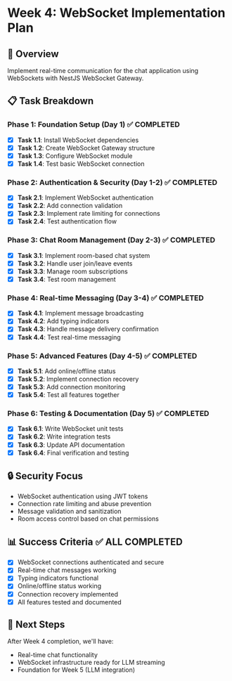 # Week 4: WebSocket Implementation Plan

## 🎯 Overview
Implement real-time communication for the chat application using WebSockets with NestJS WebSocket Gateway.

## 📋 Task Breakdown

### **Phase 1: Foundation Setup (Day 1)** ✅ **COMPLETED**
- [x] **Task 1.1**: Install WebSocket dependencies
- [x] **Task 1.2**: Create WebSocket Gateway structure
- [x] **Task 1.3**: Configure WebSocket module
- [x] **Task 1.4**: Test basic WebSocket connection

### **Phase 2: Authentication & Security (Day 1-2)** ✅ **COMPLETED**
- [x] **Task 2.1**: Implement WebSocket authentication
- [x] **Task 2.2**: Add connection validation
- [x] **Task 2.3**: Implement rate limiting for connections
- [x] **Task 2.4**: Test authentication flow

### **Phase 3: Chat Room Management (Day 2-3)** ✅ **COMPLETED**
- [x] **Task 3.1**: Implement room-based chat system
- [x] **Task 3.2**: Handle user join/leave events
- [x] **Task 3.3**: Manage room subscriptions
- [x] **Task 3.4**: Test room management

### **Phase 4: Real-time Messaging (Day 3-4)** ✅ **COMPLETED**
- [x] **Task 4.1**: Implement message broadcasting
- [x] **Task 4.2**: Add typing indicators
- [x] **Task 4.3**: Handle message delivery confirmation
- [x] **Task 4.4**: Test real-time messaging

### **Phase 5: Advanced Features (Day 4-5)** ✅ **COMPLETED**
- [x] **Task 5.1**: Add online/offline status
- [x] **Task 5.2**: Implement connection recovery
- [x] **Task 5.3**: Add connection monitoring
- [x] **Task 5.4**: Test all features together

### **Phase 6: Testing & Documentation (Day 5)** ✅ **COMPLETED**
- [x] **Task 6.1**: Write WebSocket unit tests
- [x] **Task 6.2**: Write integration tests
- [x] **Task 6.3**: Update API documentation
- [x] **Task 6.4**: Final verification and testing

## 🔒 Security Focus
- WebSocket authentication using JWT tokens
- Connection rate limiting and abuse prevention
- Message validation and sanitization
- Room access control based on chat permissions

## 📊 Success Criteria ✅ **ALL COMPLETED**
- [x] WebSocket connections authenticated and secure
- [x] Real-time chat messages working
- [x] Typing indicators functional
- [x] Online/offline status working
- [x] Connection recovery implemented
- [x] All features tested and documented

## 🚀 Next Steps
After Week 4 completion, we'll have:
- Real-time chat functionality
- WebSocket infrastructure ready for LLM streaming
- Foundation for Week 5 (LLM integration)

